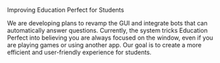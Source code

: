 Improving Education Perfect for Students

We are developing plans to revamp the GUI and integrate bots that can automatically answer questions. Currently, the system tricks Education Perfect into believing you are always focused on the window, even if you are playing games or using another app. Our goal is to create a more efficient and user-friendly experience for students.
